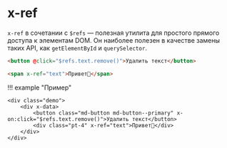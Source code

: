 # x-ref

`x-ref` в сочетании с `$refs` — полезная утилита для простого прямого доступа к элементам DOM. Он наиболее полезен в качестве замены таких API, как `getElementById` и `querySelector`.

```html
<button @click="$refs.text.remove()">Удалить текст</button>

<span x-ref="text">Привет👋</span>
```

!!! example "Пример"

    <div class="demo">
        <div x-data>
            <button class="md-button md-button--primary" x-on:click="$refs.text.remove()">Удалить текст</button>
            <div class="pt-4" x-ref="text">Привет👋</div>
        </div>
    </div>
